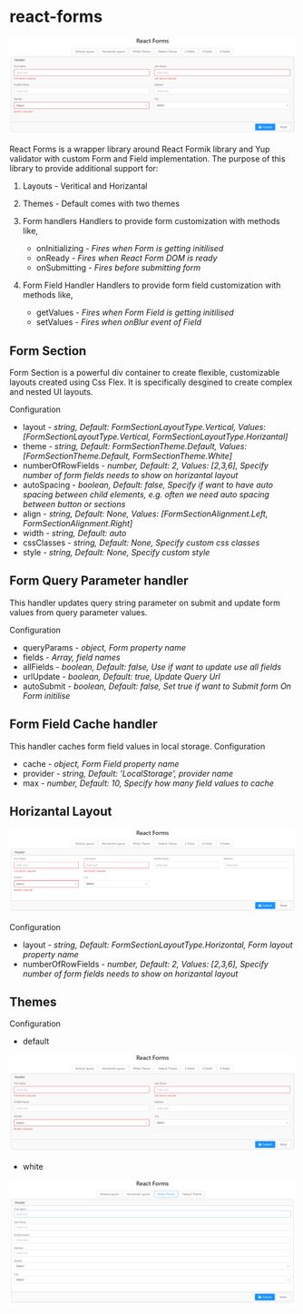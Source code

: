 # react-forms

![Image of Horizantal Layout](./images/default-theme-validation.png)

React Forms is a wrapper library around React Formik library and Yup validator with custom Form and Field implementation.
The purpose of this library to provide additional support for:

1. Layouts - Veritical and Horizantal
2. Themes - Default comes with two themes
3. Form handlers
   Handlers to provide form customization with methods like,

    - onInitializing - <em>Fires when Form is getting initilised</em>
    - onReady - <em>Fires when React Form DOM is ready</em>
    - onSubmitting - <em>Fires before submitting form</em>

4. Form Field Handler
    Handlers to provide form field customization with methods like,
    - getValues - <em>Fires when Form Field is getting initilised</em>
    - setValues - <em>Fires when onBlur event of Field</em>

## Form Section

Form Section is a powerful div container to create flexible, customizable layouts created using Css Flex. It is specifically desgined to create complex and nested UI layouts.

Configuration

- layout - <em>string, Default: FormSectionLayoutType.Vertical, Values: [FormSectionLayoutType.Vertical, FormSectionLayoutType.Horizantal]</em>
- theme - <em>string, Default: FormSectionTheme.Default, Values: [FormSectionTheme.Default, FormSectionTheme.White]</em>
- numberOfRowFields - <em>number, Default: 2, Values: [2,3,6], Specify number of form fields needs to show on horizantal layout</em>
- autoSpacing - <em>boolean, Default: false, Specify if want to have auto spacing between child elements, e.g. often we need auto spacing between button or sections</em>
- align - <em>string, Default: None, Values: [FormSectionAlignment.Left, FormSectionAlignment.Right]</em>
- width - <em>string, Default: auto</em>
- cssClasses - <em>string, Default: None, Specify custom css classes</em>
- style - <em>string, Default: None, Specify custom style</em>


## Form Query Parameter handler

This handler updates query string parameter on submit and update form values from query parameter values.

Configuration

- queryParams - <em>object, Form property name</em>
- fields - <em>Array, field names</em>
- allFields - <em>boolean, Default: false, Use if want to update use all fields</em>
- urlUpdate - <em>boolean, Default: true, Update Query Url</em>
- autoSubmit - <em>boolean, Default: false, Set true if want to Submit form On Form initilise</em>

## Form Field Cache handler

This handler caches form field values in local storage.
Configuration
    
- cache - <em>object, Form Field property name</em>
- provider - <em>string, Default: 'LocalStorage', provider name</em>
- max - <em>number, Default: 10, Specify how many field values to cache</em>

## Horizantal Layout

![Image of Horizantal Layout](./images/white-theme-4fields.png)

Configuration

- layout - <em>string, Default: FormSectionLayoutType.Horizontal, Form layout property name</em>
- numberOfRowFields - <em>number, Default: 2, Values: [2,3,6], Specify number of form fields needs to show on horizantal layout</em>

## Themes

Configuration

- default

![Image of Horizantal Layout](./images/default-theme-validation.png)

- white

![Image of Horizantal Layout](./images/white-theme.png)